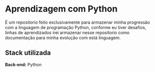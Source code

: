 # Aprendizagem com Python

É um repositorio feito exclusivamente para armazenar minha progressão com a linguagem de programação Python, conforme eu tiver desafios, linhas de aprendizados irei armazenar nesse repositorio como documentação para minha evolução com está linguagem.

## Stack utilizada

**Back-end:** Python
